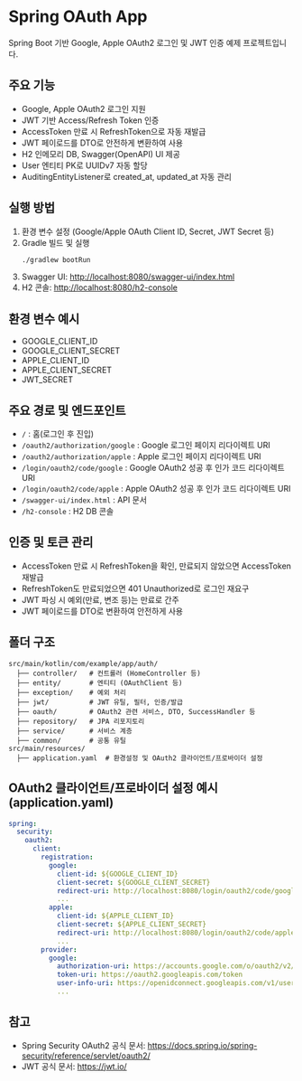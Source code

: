 # Spring OAuth App

Spring Boot 기반 Google, Apple OAuth2 로그인 및 JWT 인증 예제 프로젝트입니다.

## 주요 기능
- Google, Apple OAuth2 로그인 지원
- JWT 기반 Access/Refresh Token 인증
- AccessToken 만료 시 RefreshToken으로 자동 재발급
- JWT 페이로드를 DTO로 안전하게 변환하여 사용
- H2 인메모리 DB, Swagger(OpenAPI) UI 제공
- User 엔티티 PK로 UUIDv7 자동 할당
- AuditingEntityListener로 created_at, updated_at 자동 관리

## 실행 방법
1. 환경 변수 설정 (Google/Apple OAuth Client ID, Secret, JWT Secret 등)
2. Gradle 빌드 및 실행
   ```bash
   ./gradlew bootRun
   ```
3. Swagger UI: [http://localhost:8080/swagger-ui/index.html](http://localhost:8080/swagger-ui/index.html)
4. H2 콘솔: [http://localhost:8080/h2-console](http://localhost:8080/h2-console)

## 환경 변수 예시
- GOOGLE_CLIENT_ID
- GOOGLE_CLIENT_SECRET
- APPLE_CLIENT_ID
- APPLE_CLIENT_SECRET
- JWT_SECRET

## 주요 경로 및 엔드포인트
- `/` : 홈(로그인 후 진입)
- `/oauth2/authorization/google` : Google 로그인 페이지 리다이렉트 URI
- `/oauth2/authorization/apple` : Apple 로그인 페이지 리다이렉트 URI
- `/login/oauth2/code/google` : Google OAuth2 성공 후 인가 코드 리다이렉트 URI
- `/login/oauth2/code/apple` : Apple OAuth2 성공 후 인가 코드 리다이렉트 URI
- `/swagger-ui/index.html` : API 문서
- `/h2-console` : H2 DB 콘솔

## 인증 및 토큰 관리
- AccessToken 만료 시 RefreshToken을 확인, 만료되지 않았으면 AccessToken 재발급
- RefreshToken도 만료되었으면 401 Unauthorized로 로그인 재요구
- JWT 파싱 시 예외(만료, 변조 등)는 만료로 간주
- JWT 페이로드를 DTO로 변환하여 안전하게 사용

## 폴더 구조
```
src/main/kotlin/com/example/app/auth/
  ├── controller/   # 컨트롤러 (HomeController 등)
  ├── entity/       # 엔티티 (OAuthClient 등)
  ├── exception/    # 예외 처리
  ├── jwt/          # JWT 유틸, 필터, 인증/발급
  ├── oauth/        # OAuth2 관련 서비스, DTO, SuccessHandler 등
  ├── repository/   # JPA 리포지토리
  ├── service/      # 서비스 계층
  ├── common/       # 공통 유틸
src/main/resources/
  ├── application.yaml  # 환경설정 및 OAuth2 클라이언트/프로바이더 설정
```

## OAuth2 클라이언트/프로바이더 설정 예시 (application.yaml)
```yaml
spring:
  security:
    oauth2:
      client:
        registration:
          google:
            client-id: ${GOOGLE_CLIENT_ID}
            client-secret: ${GOOGLE_CLIENT_SECRET}
            redirect-uri: http://localhost:8080/login/oauth2/code/google
            ...
          apple:
            client-id: ${APPLE_CLIENT_ID}
            client-secret: ${APPLE_CLIENT_SECRET}
            redirect-uri: http://localhost:8080/login/oauth2/code/apple
            ...
        provider:
          google:
            authorization-uri: https://accounts.google.com/o/oauth2/v2/auth
            token-uri: https://oauth2.googleapis.com/token
            user-info-uri: https://openidconnect.googleapis.com/v1/userinfo
            ...
```

## 참고
- Spring Security OAuth2 공식 문서: https://docs.spring.io/spring-security/reference/servlet/oauth2/
- JWT 공식 문서: https://jwt.io/

